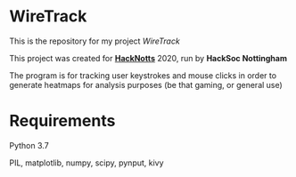 # WireTrack

This is the repository for my project *WireTrack*

This project was created for **[HackNotts](https://www.hacknotts.com/)** 2020, run by **HackSoc Nottingham**

The program is for tracking user keystrokes and mouse clicks in order to generate heatmaps for analysis purposes (be that gaming, or general use)

# Requirements
Python 3.7

PIL, matplotlib, numpy, scipy, pynput, kivy
